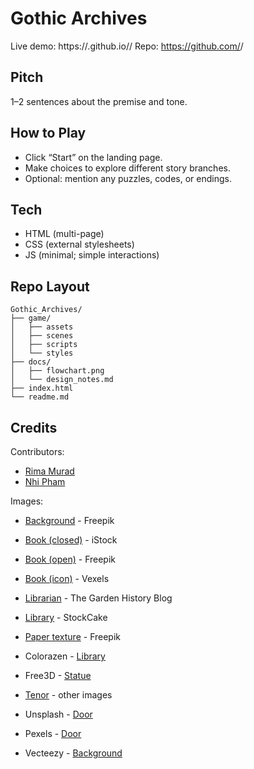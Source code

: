# Gothic Archives

Live demo: https://<yourname>.github.io/<repo>/
Repo: https://github.com/<yourname>/<repo>

## Pitch
1–2 sentences about the premise and tone.

## How to Play
- Click “Start” on the landing page.
- Make choices to explore different story branches.
- Optional: mention any puzzles, codes, or endings.

## Tech
- HTML (multi-page)
- CSS (external stylesheets)
- JS (minimal; simple interactions)

## Repo Layout
```
Gothic_Archives/
├── game/
│   ├── assets
│   ├── scenes
│   ├── scripts
│   └── styles
├── docs/
│   ├── flowchart.png
│   └── design_notes.md
├── index.html
└── readme.md
```

## Credits
Contributors:
- [Rima Murad](https://github.com/Rima-Murad)
- [Nhi Pham](https://github.com/bunnhimaybe)

Images: 
- [Background](https://www.freepik.com/free-vector/black-floral-elegant-pattern_883692.htm#fromView=search&page=1&position=5&uuid=5a910bda-4aa0-4a60-95ea-421c78e5f4aa&query=damask+pattern) - Freepik
- [Book (closed)](https://www.istockphoto.com/vector/history-of-the-united-states-book-gm132076303-18473780) - iStock
- [Book (open)](https://www.freepik.com/premium-vector/open-book-hand-drawn-illustration-vector-graphic-sketch-literary-volume_21769536.htm) - Freepik
- [Book (icon)](https://www.vexels.com/png-svg/preview/140908/open-book-icon) - Vexels
- [Librarian](https://thegardenhistory.blog/2015/05/23/the-smallest-clever-man-i-ever-knew/) - The Garden History Blog 
- [Library](https://stockcake.com/i/gothic-library-interior_1095234_958463) - StockCake
- [Paper texture](https://www.freepik.com/premium-photo/vintage-paper-texture-background-with-copy-space-space-text_16110051.htm) - Freepik


- Colorazen - [Library](https://colorazen.com/creative-drawing/798-a-haunted-gothic-library-with-towering-bookshelves-6742aba129e3a)
- Free3D - [Statue](https://free3d.com/3d-model/gargoyle-demon-statue-7262.html)
- [Tenor](https://tenor.com/) - other images
- Unsplash - [Door](https://unsplash.com/photos/a-large-wooden-door-VZjqBKPaOws)
- Pexels - [Door](https://www.pexels.com/photo/historic-neo-gothic-library-interior-in-scotland-33705332/)
- Vecteezy - [Background](https://www.vecteezy.com/photo/38873144-ai-generated-seamless-pattern-royal-vintage-victorian-gothic-background-rococo-venzel-and-whorl)
